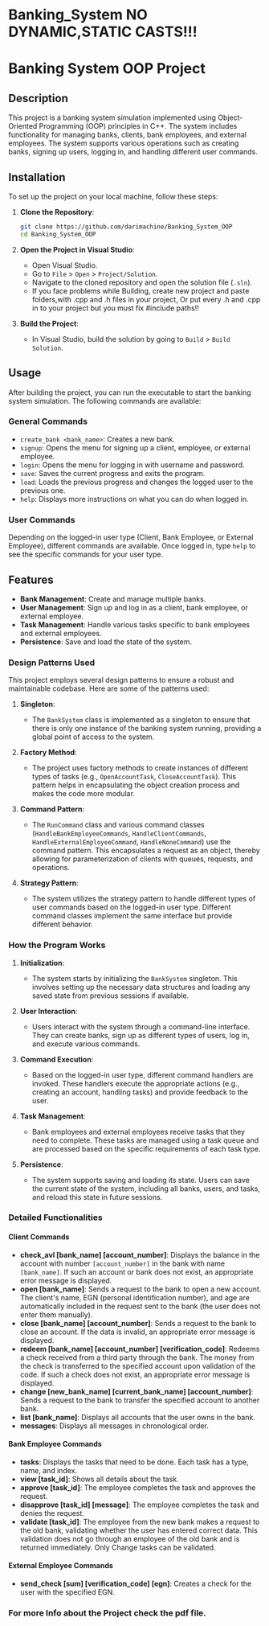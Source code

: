 # Banking_System NO DYNAMIC,STATIC CASTS!!!

# Banking System OOP Project

## Description

This project is a banking system simulation implemented using Object-Oriented Programming (OOP) principles in C++. The system includes functionality for managing banks, clients, bank employees, and external employees. The system supports various operations such as creating banks, signing up users, logging in, and handling different user commands.

## Installation

To set up the project on your local machine, follow these steps:

1. **Clone the Repository**:
    ```sh
    git clone https://github.com/darimachine/Banking_System_OOP
    cd Banking_System_OOP
    ```

2. **Open the Project in Visual Studio**:
    - Open Visual Studio.
    - Go to `File` > `Open` > `Project/Solution`.
    - Navigate to the cloned repository and open the solution file (`.sln`).
    - If you face problems while Building, create new project and paste folders,with .cpp and .h files in your project, Or put every .h and .cpp in to your project but you must fix #include paths!!

3. **Build the Project**:
    - In Visual Studio, build the solution by going to `Build` > `Build Solution`.

## Usage

After building the project, you can run the executable to start the banking system simulation. The following commands are available:

### General Commands

- `create_bank <bank_name>`: Creates a new bank.
- `signup`: Opens the menu for signing up a client, employee, or external employee.
- `login`: Opens the menu for logging in with username and password.
- `save`: Saves the current progress and exits the program.
- `load`: Loads the previous progress and changes the logged user to the previous one.
- `help`: Displays more instructions on what you can do when logged in.

### User Commands

Depending on the logged-in user type (Client, Bank Employee, or External Employee), different commands are available. Once logged in, type `help` to see the specific commands for your user type.

## Features

- **Bank Management**: Create and manage multiple banks.
- **User Management**: Sign up and log in as a client, bank employee, or external employee.
- **Task Management**: Handle various tasks specific to bank employees and external employees.
- **Persistence**: Save and load the state of the system.

### Design Patterns Used

This project employs several design patterns to ensure a robust and maintainable codebase. Here are some of the patterns used:

1. **Singleton**: 
    - The `BankSystem` class is implemented as a singleton to ensure that there is only one instance of the banking system running, providing a global point of access to the system.

2. **Factory Method**: 
    - The project uses factory methods to create instances of different types of tasks (e.g., `OpenAccountTask`, `CloseAccountTask`). This pattern helps in encapsulating the object creation process and makes the code more modular.

3. **Command Pattern**:
    - The `RunCommand` class and various command classes (`HandleBankEmployeeCommands`, `HandleClientCommands`, `HandleExternalEmployeeCommand`, `HandleNoneCommand`) use the command pattern. This encapsulates a request as an object, thereby allowing for parameterization of clients with queues, requests, and operations.

4. **Strategy Pattern**:
    - The system utilizes the strategy pattern to handle different types of user commands based on the logged-in user type. Different command classes implement the same interface but provide different behavior.

### How the Program Works

1. **Initialization**:
    - The system starts by initializing the `BankSystem` singleton. This involves setting up the necessary data structures and loading any saved state from previous sessions if available.

2. **User Interaction**:
    - Users interact with the system through a command-line interface. They can create banks, sign up as different types of users, log in, and execute various commands.

3. **Command Execution**:
    - Based on the logged-in user type, different command handlers are invoked. These handlers execute the appropriate actions (e.g., creating an account, handling tasks) and provide feedback to the user.

4. **Task Management**:

    - Bank employees and external employees receive tasks that they need to complete. These tasks are managed using a task queue and are processed based on the specific requirements of each task type.

5. **Persistence**:
    - The system supports saving and loading its state. Users can save the current state of the system, including all banks, users, and tasks, and reload this state in future sessions.

### Detailed Functionalities

#### Client Commands

- **check_avl [bank_name] [account_number]**: Displays the balance in the account with number `[account_number]` in the bank with name `[bank_name]`. If such an account or bank does not exist, an appropriate error message is displayed.
- **open [bank_name]**: Sends a request to the bank to open a new account. The client's name, EGN (personal identification number), and age are automatically included in the request sent to the bank (the user does not enter them manually).
- **close [bank_name] [account_number]**: Sends a request to the bank to close an account. If the data is invalid, an appropriate error message is displayed.
- **redeem [bank_name] [account_number] [verification_code]**: Redeems a check received from a third party through the bank. The money from the check is transferred to the specified account upon validation of the code. If such a check does not exist, an appropriate error message is displayed.
- **change [new_bank_name] [current_bank_name] [account_number]**: Sends a request to the bank to transfer the specified account to another bank.
- **list [bank_name]**: Displays all accounts that the user owns in the bank.
- **messages**: Displays all messages in chronological order.

#### Bank Employee Commands

- **tasks**: Displays the tasks that need to be done. Each task has a type, name, and index.
- **view [task_id]**: Shows all details about the task.
- **approve [task_id]**: The employee completes the task and approves the request.
- **disapprove [task_id] [message]**: The employee completes the task and denies the request.
- **validate [task_id]**: The employee from the new bank makes a request to the old bank, validating whether the user has entered correct data. This validation does not go through an employee of the old bank and is returned immediately. Only Change tasks can be validated.

#### External Employee Commands

- **send_check [sum] [verification_code] [egn]**: Creates a check for the user with the specified EGN.

### For more Info about the Project check the pdf file.

